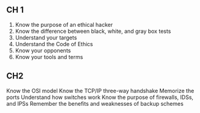 ## CH 1 ##

1. Know the purpose of an ethical hacker
2. Know the difference between black, white, and gray box tests
3. Understand your targets
4. Understand the Code of Ethics
5. Know your opponents
6. Know your tools and terms

## CH2 ##

Know the OSI model
Know the TCP/IP three-way handshake
Memorize the ports
Understand how switches work
Know the purpose of firewalls, IDSs, and IPSs
Remember the benefits and weaknesses of backup schemes